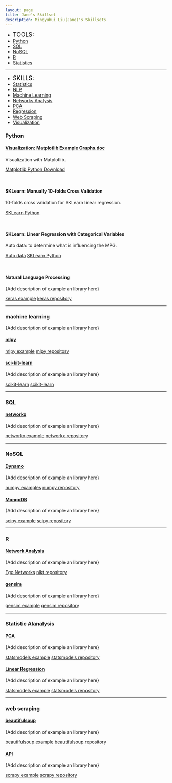 ```yaml
---
layout: page
title: Jane's Skillset
description: Mingyuhui Liu(Jane)'s Skillsets
---
```


<div class="navbar">
    <div class="navbar-inner">
        <ul class="nav">
            <li><a><font size="4" color="black">TOOLS:</font></a></li>
            <li><a href="#Python"><u>Python</u></a></li>
            <li><a href="#SQL"><u>SQL</u></a></li>
            <li><a href="#NoSQL"><u>NoSQL</u></a></li>
            <li><a href="#R"><u>R</u></a></li>
            <li><a href="#statistical"><u>Statistics</u></a></li>
        </ul>
    </div>
</div>

---

<div class="navbar">
    <div class="navbar-inner">
        <ul class="nav">
            <li><a><font size="4" color="black">SKILLS:</font></a></li>
            <li><a href="#statistical"><u>Statistics</u></a></li>
            <li><a href="#NLTK"><u>NLP</u></a></li>
            <li><a href="#SKLearn"><u>Machine Learning</u></a></li>
            <li><a href="#networksanalysis"><u>Networks Analysis</u></a></li>
            <li><a href="#pca"><u>PCA</u></a></li>
            <li><a href="#linear"><u>Regression</u></a></li>
            <li><a href="#webscraping"><u>Web Scraping</u></a></li>
            <li><a href="#Visualization"><u>Visualization</u></a></li>
        </ul>
    </div>
</div>


### <a name="Python"></a>Python
#### <a name="Visualization"></a>[Visualization: Matplotlib Example Graphs.doc](Matplotlib_Example.docx)
Visualization with Matplotlib.

[Matplotlib Python Download](Visualization_Matplotlib.ipynb)<br/>

<br/>

#### <a name="SKLearn"></a>SKLearn: Manually 10-folds Cross Validation
10-folds cross validation for SKLearn linear regression.

[SKLearn Python](10-folds.ipynb)<br/>

<br/>

#### <a name="SKLearn"></a>SKLearn: Linear Regression with Categorical Variables
Auto data: to determine what is influencing the MPG.

[Auto data](auto_mpg.data)
[SKLearn Python](Auto_MPG.ipynb)<br/>

<br/>

#### <a name="NLTK"></a>Natural Language Processing
{Add description of example an library here}

[keras example](http://groups.google.com/group/Rqtl-disc)
[keras repository](http://groups.google.com/group/Rqtl-disc)

---

### <a name="machinelearning"></a>machine learning
{Add description of example an library here}

#### <a name="qtl"></a>[mlpy](http://www.rqtl.org)
[mlpy example](http://groups.google.com/group/Rqtl-disc)
[mlpy repository](http://groups.google.com/group/Rqtl-disc)

#### <a name="qtl"></a>[sci-kit-learn](http://www.rqtl.org)
{Add description of example an library here}

[scikit-learn](http://groups.google.com/group/Rqtl-disc)
[scikit-learn](http://groups.google.com/group/Rqtl-disc)

---

### <a name="SQL"></a>SQL
#### <a name="sql"></a>[networkx](http://www.rqtl.org)
{Add description of example an library here}

[networkx example](http://groups.google.com/group/Rqtl-disc)
[networkx repository](http://groups.google.com/group/Rqtl-disc)


---

### <a name="NoSQL"></a>NoSQL
#### <a name="Dynamo"></a>[Dynamo](http://www.rqtl.org)
{Add description of example an library here}

[numpy examples](http://groups.google.com/group/Rqtl-disc)
[numpy repository](http://groups.google.com/group/Rqtl-disc)


#### <a name="MongoDB"></a>[MongoDB](http://www.rqtl.org)
{Add description of example an library here}

[scipy example](http://groups.google.com/group/Rqtl-disc)
[scipy repository](http://groups.google.com/group/Rqtl-disc)


---
### <a name="R"></a>R
#### <a name="networksanalysis"></a>[Network Analysis](http://www.rqtl.org)
{Add description of example an library here}

[Ego Networks](http://groups.google.com/group/Rqtl-disc)
[nlkt repository](http://groups.google.com/group/Rqtl-disc)


#### <a name="qtl"></a>[gensim](http://www.rqtl.org)
{Add description of example an library here}

[gensim example](http://groups.google.com/group/Rqtl-disc)
[gensim repository](http://groups.google.com/group/Rqtl-disc)


---

### <a name="statistical"></a>Statistic Alanalysis
#### <a name="pca"></a>[PCA](http://www.rqtl.org)
{Add description of example an library here}

[statsmodels example](http://groups.google.com/group/Rqtl-disc)
[statsmodels repository](http://groups.google.com/group/Rqtl-disc)

#### <a name="linear"></a>[Linear Regression](http://www.rqtl.org)
{Add description of example an library here}

[statsmodels example](http://groups.google.com/group/Rqtl-disc)
[statsmodels repository](http://groups.google.com/group/Rqtl-disc)

---

### <a name="webscraping"></a>web scraping
#### <a name="qtl"></a>[beautifulsoup](http://www.rqtl.org)
{Add description of example an library here}

[beautifulsoup example](http://groups.google.com/group/Rqtl-disc)
[beautifulsoup repository](http://groups.google.com/group/Rqtl-disc)


#### <a name="qtl"></a>[API](http://www.rqtl.org)
{Add description of example an library here}

[scrapy example](http://groups.google.com/group/Rqtl-disc)
[scrapy repository](http://groups.google.com/group/Rqtl-disc)



